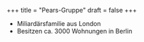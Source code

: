 +++
title = "Pears-Gruppe"
draft = false
+++

-   Miliardärsfamilie aus London
-   Besitzen ca. 3000 Wohnungen in Berlin